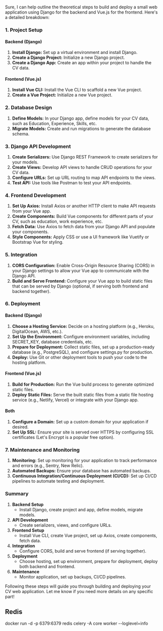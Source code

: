 Sure, I can help outline the theoretical steps to build and deploy a small web application using Django for the backend and Vue.js for the frontend. Here's a detailed breakdown:

### 1. **Project Setup**

#### Backend (Django)
1. **Install Django:** Set up a virtual environment and install Django.
2. **Create a Django Project:** Initialize a new Django project.
3. **Create a Django App:** Create an app within your project to handle the CV data.

#### Frontend (Vue.js)
1. **Install Vue CLI:** Install the Vue CLI to scaffold a new Vue project.
2. **Create a Vue Project:** Initialize a new Vue project.

### 2. **Database Design**

1. **Define Models:** In your Django app, define models for your CV data, such as Education, Experience, Skills, etc.
2. **Migrate Models:** Create and run migrations to generate the database schema.

### 3. **Django API Development**

1. **Create Serializers:** Use Django REST Framework to create serializers for your models.
2. **Create Views:** Develop API views to handle CRUD operations for your CV data.
3. **Configure URLs:** Set up URL routing to map API endpoints to the views.
4. **Test API:** Use tools like Postman to test your API endpoints.

### 4. **Frontend Development**

1. **Set Up Axios:** Install Axios or another HTTP client to make API requests from your Vue app.
2. **Create Components:** Build Vue components for different parts of your CV, such as education, work experience, etc.
3. **Fetch Data:** Use Axios to fetch data from your Django API and populate your components.
4. **Style Components:** Apply CSS or use a UI framework like Vuetify or Bootstrap Vue for styling.

### 5. **Integration**

1. **CORS Configuration:** Enable Cross-Origin Resource Sharing (CORS) in your Django settings to allow your Vue app to communicate with the Django API.
2. **Build and Serve Frontend:** Configure your Vue app to build static files that can be served by Django (optional, if serving both frontend and backend together).

### 6. **Deployment**

#### Backend (Django)
1. **Choose a Hosting Service:** Decide on a hosting platform (e.g., Heroku, DigitalOcean, AWS, etc.).
2. **Set Up the Environment:** Configure environment variables, including SECRET_KEY, database credentials, etc.
3. **Prepare for Deployment:** Collect static files, set up a production-ready database (e.g., PostgreSQL), and configure settings.py for production.
4. **Deploy:** Use Git or other deployment tools to push your code to the hosting platform.

#### Frontend (Vue.js)
1. **Build for Production:** Run the Vue build process to generate optimized static files.
2. **Deploy Static Files:** Serve the built static files from a static file hosting service (e.g., Netlify, Vercel) or integrate with your Django app.

#### Both
1. **Configure a Domain:** Set up a custom domain for your application if desired.
2. **Set Up SSL:** Ensure your site is served over HTTPS by configuring SSL certificates (Let's Encrypt is a popular free option).

### 7. **Maintenance and Monitoring**

1. **Monitoring:** Set up monitoring for your application to track performance and errors (e.g., Sentry, New Relic).
2. **Automated Backups:** Ensure your database has automated backups.
3. **Continuous Integration/Continuous Deployment (CI/CD):** Set up CI/CD pipelines to automate testing and deployment.

### Summary

1. **Backend Setup**
   - Install Django, create project and app, define models, migrate models.
2. **API Development**
   - Create serializers, views, and configure URLs.
3. **Frontend Setup**
   - Install Vue CLI, create Vue project, set up Axios, create components, fetch data.
4. **Integration**
   - Configure CORS, build and serve frontend (if serving together).
5. **Deployment**
   - Choose hosting, set up environment, prepare for deployment, deploy both backend and frontend.
6. **Maintenance**
   - Monitor application, set up backups, CI/CD pipelines.

Following these steps will guide you through building and deploying your CV web application. Let me know if you need more details on any specific part!


## Redis
docker run -d -p 6379:6379 redis
celery -A core worker --loglevel=info
